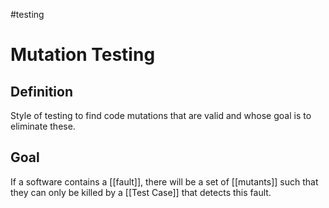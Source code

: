 
#testing 

# Mutation Testing

## Definition

Style of testing to find code mutations that are valid and whose goal is to eliminate these.

## Goal

If a software contains a [[fault]], there will be a set of [[mutants]] such that they can only be killed by a [[Test Case]] that detects this fault.
